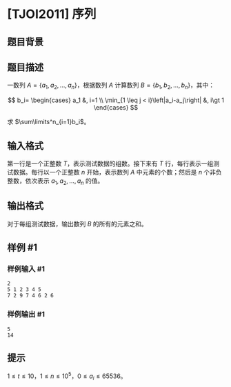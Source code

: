 # [TJOI2011] 序列

## 题目背景



## 题目描述

一数列 $A=\{a_1,a_2,\ldots,a_n\}$，根据数列 $A$ 计算数列 $B=\{b_1,b_2,\ldots,b_n\}$，其中：  

$$
b_i=
\begin{cases}
a_1 &, i=1 \\ 
\min_{1 \leq j < i}\left|a_i-a_j\right| &, i\gt 1 
\end{cases}
$$

求 $\sum\limits^n_{i=1}b_i$。

## 输入格式

第一行是一个正整数 $T$，表示测试数据的组数。接下来有 $T$ 行，每行表示一组测试数据。每行以一个正整数 $n$ 开始，表示数列 $A$ 中元素的个数；然后是 $n$ 个非负整数，依次表示 $a_1,a_2,\ldots,a_n$ 的值。

## 输出格式

对于每组测试数据，输出数列 $B$ 的所有的元素之和。

## 样例 #1

### 样例输入 #1
```
2
5 1 2 3 4 5
7 2 9 7 4 6 2 6
```

### 样例输出 #1

```
5
14
```

## 提示

$1\le t\le 10$，$1\le n\le10^5$，$0\le a_i\le65536$。
